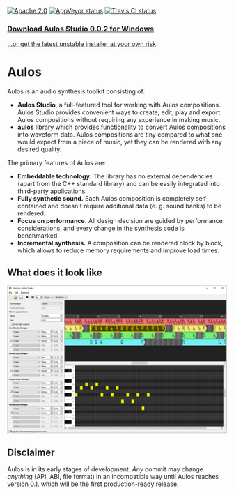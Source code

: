 [![Apache 2.0](https://img.shields.io/badge/License-Apache%202.0-blue.svg)](LICENSE)
[![AppVeyor status](https://ci.appveyor.com/api/projects/status/kha9y50o39k3uscu?svg=true)](https://ci.appveyor.com/project/blagodarin/aulos)
[![Travis CI status](https://travis-ci.org/blagodarin/aulos.svg?branch=master)](https://travis-ci.org/github/blagodarin/aulos)


### [Download Aulos Studio 0.0.2 for Windows](https://ci.appveyor.com/api/buildjobs/7249qdxm62wfghra/artifacts/AulosStudio-0.0.2.exe)

[...or get the latest unstable installer at your own risk](https://ci.appveyor.com/api/projects/blagodarin/aulos/artifacts/AulosStudio-0.0.2-unstable.exe?branch=master&job=Environment%3A%20CONFIG%3DRelease%2C%20ARCH%3Damd64%2C%20QTDIR%3DC%3A%5CQt%5C5.13.2%5Cmsvc2017_64%2C%20INSTALLER%3DON)


# Aulos

Aulos is an audio synthesis toolkit consisting of:
* **Aulos Studio**, a full-featured tool for working with Aulos compositions.
  Aulos Studio provides convenient ways to create, edit, play and export Aulos compositions
  without requiring any experience in making music.
* **aulos** library which provides functionality to convert Aulos compositions into waveform data.
  Aulos compositions are tiny compared to what one would expect from a piece of music,
  yet they can be rendered with any desired quality.

The primary features of Aulos are:
* **Embeddable technology.** The library has no external dependencies (apart from
  the C++ standard library) and can be easily integrated into third-party applications.
* **Fully synthetic sound.** Each Aulos composition is completely self-contained
  and doesn't require additional data (e. g. sound banks) to be rendered.
* **Focus on performance.** All design decision are guided by performance considerations,
  and every change in the synthesis code is benchmarked.
* **Incremental synthesis.** A composition can be rendered block by block,
  which allows to reduce memory requirements and improve load times.


## What does it look like

![Screenshot of Aulos Studio](studio/screenshot.png)


## Disclaimer

Aulos is in its early stages of development. *Any* commit may change *anything*
(API, ABI, file format) in an incompatible way until Aulos reaches version 0.1,
which will be the first production-ready release.
